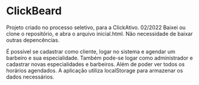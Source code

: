 # ClickBeard
 Projeto criado no processo seletivo, para a ClickAtivo. 02/2022
Baixei ou clone o repositório, e abra o arquivo inicial.html.
Não necessidade de baixar outras depencências.

É possível se cadastrar como cliente, logar no sistema e agendar um barbeiro e sua especialidade.
Também pode-se logar como administrador e cadastrar novas especialidades e barbeiros. Além de poder ver todos os horários agendados.
A aplicação utiliza localStorage para armazenar os dados necessários.
